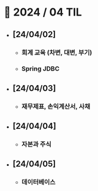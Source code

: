 # 🚩 2024 / 04 TIL

- ## **[24/04/02]**

  - ### 회계 교육 (차변, 대변, 부기)
  - ### Spring JDBC

- ## **[24/04/03]**

  - ### 재무제표, 손익계산서, 사채

- ## **[24/04/04]**

  - ### 자본과 주식

- ## **[24/04/05]**
  - ### 데이터베이스
